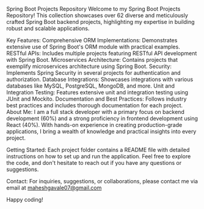 Spring Boot Projects Repository
Welcome to my Spring Boot Projects Repository! 
This collection showcases over 62 diverse and meticulously crafted Spring Boot backend projects, highlighting my expertise in building robust and scalable applications.

Key Features:
Comprehensive ORM Implementations: Demonstrates extensive use of Spring Boot's ORM module with practical examples.
RESTful APIs: Includes multiple projects featuring RESTful API development with Spring Boot.
Microservices Architecture: Contains projects that exemplify microservices architecture using Spring Boot.
Security: Implements Spring Security in several projects for authentication and authorization.
Database Integrations: Showcases integrations with various databases like MySQL, PostgreSQL, MongoDB, and more.
Unit and Integration Testing: Features extensive unit and integration testing using JUnit and Mockito.
Documentation and Best Practices: Follows industry best practices and includes thorough documentation for each project.
About Me:
I am a full stack developer with a primary focus on backend development (60%) and a strong proficiency in frontend development using React (40%). With hands-on experience in creating production-grade applications, I bring a wealth of knowledge and practical insights into every project.

Getting Started:
Each project folder contains a README file with detailed instructions on how to set up and run the application. Feel free to explore the code, and don't hesitate to reach out if you have any questions or suggestions.

Contact:
For inquiries, suggestions, or collaborations, please contact me via email at maheshgavale07@gmail.com

Happy coding!

